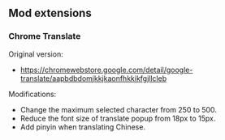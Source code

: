 ## Mod extensions

### Chrome Translate
Original version:
- https://chromewebstore.google.com/detail/google-translate/aapbdbdomjkkjkaonfhkkikfgjllcleb

Modifications:
- Change the maximum selected character from 250 to 500.
- Reduce the font size of translate popup from 18px to 15px.
- Add pinyin when translating Chinese.